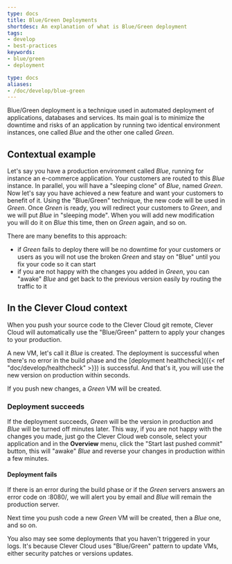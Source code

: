 ```yaml
---
type: docs
title: Blue/Green Deployments
shortdesc: An explanation of what is Blue/Green deployment
tags:
- develop
- best-practices
keywords:
- blue/green
- deployment

type: docs
aliases:
- /doc/develop/blue-green
---
```


Blue/Green deployment is a technique used in automated deployment of applications, databases and services.
Its main goal is to minimize the downtime and risks of an application by running two identical environment instances, one called *Blue* and the other one called *Green*.

## Contextual example

Let's say you have a production environment called *Blue*, running for instance an e-commerce application. Your customers are routed to this *Blue* instance. In parallel, you will have a "sleeping clone" of *Blue*, named *Green*.
Now let's say you have achieved a new feature and want your customers to benefit of it. Using the "Blue/Green" technique, the new code will be used in *Green*. Once *Green* is ready, you will redirect your customers to *Green*, and we will put *Blue* in "sleeping mode". When you will add new modification you will do it on *Blue* this time, then on *Green* again, and so on.

There are many benefits to this approach:

- if *Green* fails to deploy there will be no downtime for your customers or users as you will not use the broken *Green* and stay on "Blue" until you fix your code so it can start
- if you are not happy with the changes you added in *Green*, you can "awake" *Blue* and get back to the previous version easily by routing the traffic to it

## In the Clever Cloud context

When you push your source code to the Clever Cloud git remote, Clever Cloud will automatically use the "Blue/Green" pattern to apply your changes to your production.

A new VM, let's call it *Blue* is created. The deployment is successful when there's no error in the build phase and the [deployment healthcheck]({{< ref "doc/develop/healthcheck" >}}) is successful. And that's it, you will use the new version on production within seconds.

If you push new changes, a *Green* VM will be created.

### Deployment succeeds

If the deployment succeeds, *Green* will be the version in production and *Blue* will be turned off minutes later.
This way, if you are not happy with the changes you made, just go the Clever Cloud web console, select your application and in the **Overview** menu, click the "Start last pushed commit" button, this will "awake" *Blue* and reverse your changes in production within a few minutes.

#### Deployment fails

If there is an error during the build phase or if the *Green* servers answers an error code on :8080/, we will alert you by email and *Blue* will remain the production server.

Next time you push code a new *Green* VM will be created, then a *Blue* one, and so on.

You also may see some deployments that you haven't triggered in your logs. It's because Clever Cloud uses "Blue/Green" pattern to update VMs, either security patches or versions updates.
